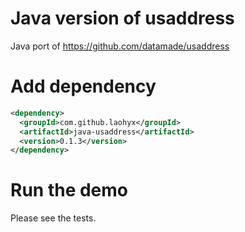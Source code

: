 # Java version of usaddress

Java port of https://github.com/datamade/usaddress

# Add dependency
```xml
<dependency>
  <groupId>com.github.laohyx</groupId>
  <artifactId>java-usaddress</artifactId>
  <version>0.1.3</version>
</dependency>
```
# Run the demo
Please see the tests.
